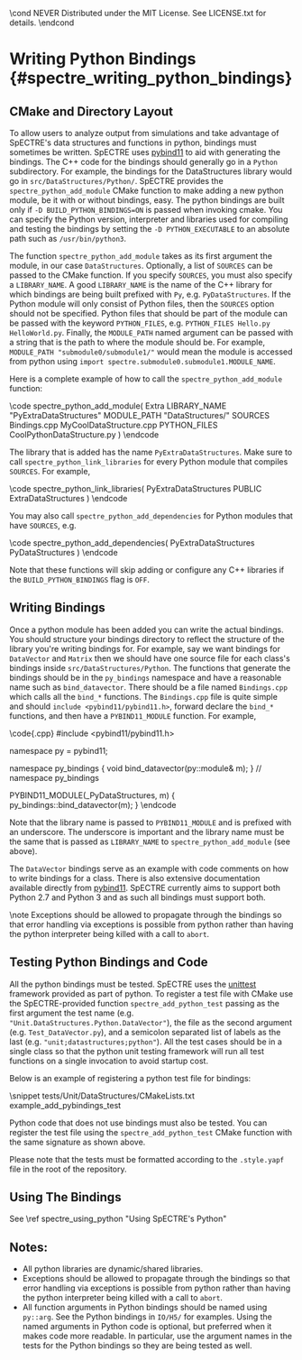 \cond NEVER
Distributed under the MIT License.
See LICENSE.txt for details.
\endcond
# Writing Python Bindings {#spectre_writing_python_bindings}

## CMake and Directory Layout

To allow users to analyze output from simulations and take advantage of
SpECTRE's data structures and functions in python, bindings must sometimes be
written. SpECTRE uses [pybind11](https://pybind11.readthedocs.io/)
to aid with generating the bindings. The C++ code for the bindings should
generally go in a `Python` subdirectory. For example, the bindings for the
DataStructures library would go in `src/DataStructures/Python/`. SpECTRE
provides the `spectre_python_add_module` CMake function to make adding a new
python module, be it with or without bindings, easy.  The python bindings are
built only if `-D BUILD_PYTHON_BINDINGS=ON` is passed when invoking cmake.
You can specify the Python version, interpreter and libraries used for compiling
and testing the bindings by setting the `-D PYTHON_EXECUTABLE` to an absolute
path such as `/usr/bin/python3`.

The function `spectre_python_add_module` takes as its first argument the module,
in our case `DataStructures`. Optionally, a list of `SOURCES` can be passed to
the CMake function. If you specify `SOURCES`, you must also specify a
`LIBRARY_NAME`. A good `LIBRARY_NAME` is the name of the C++ library for which
bindings are being built prefixed with `Py`, e.g. `PyDataStructures`. If the
Python module will only consist of Python files, then the `SOURCES` option
should not be specified. Python files that should be part
of the module can be passed with the keyword `PYTHON_FILES`, e.g.
`PYTHON_FILES Hello.py HelloWorld.py`. Finally, the `MODULE_PATH` named argument
can be passed with a string that is the path to where the module should be. For
example, `MODULE_PATH "submodule0/submodule1/"` would mean the module is
accessed from python using `import spectre.submodule0.submodule1.MODULE_NAME`.

Here is a complete example of how to call the `spectre_python_add_module`
function:

\code
spectre_python_add_module(
  Extra
  LIBRARY_NAME "PyExtraDataStructures"
  MODULE_PATH "DataStructures/"
  SOURCES Bindings.cpp MyCoolDataStructure.cpp
  PYTHON_FILES CoolPythonDataStructure.py
  )
\endcode

The library that is added has the name `PyExtraDataStructures`. Make sure to
call `spectre_python_link_libraries` for every Python module that compiles
`SOURCES`. For example,

\code
spectre_python_link_libraries(
  PyExtraDataStructures
  PUBLIC ExtraDataStructures
  )
\endcode

You may also call `spectre_python_add_dependencies` for Python modules that
have `SOURCES`, e.g.

\code
spectre_python_add_dependencies(
  PyExtraDataStructures
  PyDataStructures
  )
\endcode

Note that these functions will skip adding or configure any C++ libraries if
the `BUILD_PYTHON_BINDINGS` flag is `OFF`.

## Writing Bindings

Once a python module has been added you can write the actual bindings. You
should structure your bindings directory to reflect the structure of the library
you're writing bindings for. For example, say we want bindings for `DataVector`
and `Matrix` then we should have one source file for each class's bindings
inside `src/DataStructures/Python`. The functions that generate the bindings
should be in the `py_bindings` namespace and have a reasonable name such as
`bind_datavector`. There should be a file named `Bindings.cpp` which calls all
the `bind_*` functions. The `Bindings.cpp` file is quite simple and should
`include <pybind11/pybind11.h>`, forward declare the `bind_*` functions, and
then have a `PYBIND11_MODULE` function. For example,

\code{.cpp}
#include <pybind11/pybind11.h>

namespace py = pybind11;

namespace py_bindings {
void bind_datavector(py::module& m);
}  // namespace py_bindings

PYBIND11_MODULE(_PyDataStructures, m) {
  py_bindings::bind_datavector(m);
}
\endcode

Note that the library name is passed to `PYBIND11_MODULE` and is prefixed
with an underscore. The underscore is important and the library name must be the
same that is passed as `LIBRARY_NAME` to `spectre_python_add_module` (see
above).

The `DataVector` bindings serve as an example with code comments on how to write
bindings for a class. There is also extensive documentation available directly
from [pybind11](https://pybind11.readthedocs.io/). SpECTRE currently aims to
support both Python 2.7 and Python 3 and as such all bindings must support both.

\note Exceptions should be allowed to propagate through the bindings so that
error handling via exceptions is possible from python rather than having the
python interpreter being killed with a call to `abort`.

## Testing Python Bindings and Code

All the python bindings must be tested. SpECTRE uses the
[unittest](https://docs.python.org/3/library/unittest.html) framework
provided as part of python. To register a test file with CMake use the
SpECTRE-provided function `spectre_add_python_test` passing as the first
argument the test name (e.g. `"Unit.DataStructures.Python.DataVector"`), the
file as the second argument (e.g. `Test_DataVector.py`), and a semicolon
separated list of labels as the last (e.g. `"unit;datastructures;python"`).
All the test cases should be in a single class so that the python unit testing
framework will run all test functions on a single invocation to avoid startup
cost.

Below is an example of registering a python test file for bindings:

\snippet tests/Unit/DataStructures/CMakeLists.txt example_add_pybindings_test

Python code that does not use bindings must also be tested. You can register the
test file using the `spectre_add_python_test` CMake function with the same
signature as shown above.

Please note that the tests must be formatted according to the `.style.yapf` file
in the root of the repository.

## Using The Bindings

See \ref spectre_using_python "Using SpECTRE's Python"

## Notes:

- All python libraries are dynamic/shared libraries.
- Exceptions should be allowed to propagate through the bindings so that
  error handling via exceptions is possible from python rather than having the
  python interpreter being killed with a call to `abort`.
- All function arguments in Python bindings should be named using `py::arg`.
  See the Python bindings in `IO/H5/` for examples. Using the named arguments in
  Python code is optional, but preferred when it makes code more readable.
  In particular, use the argument names in the tests for the Python bindings so
  they are being tested as well.
